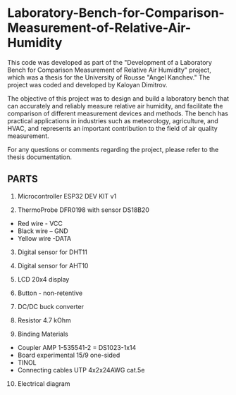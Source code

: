 # Laboratory-Bench-for-Comparison-Measurement-of-Relative-Air-Humidity

This code was developed as part of the "Development of a Laboratory Bench for Comparison Measurement of Relative Air Humidity" project,
which was a thesis for the University of Rousse "Angel Kanchev." The project was coded and developed by Kaloyan Dimitrov.

The objective of this project was to design and build a laboratory bench that can accurately and reliably measure relative air humidity,
and facilitate the comparison of different measurement devices and methods. The bench has practical applications in industries such as meteorology,
agriculture, and HVAC, and represents an important contribution to the field of air quality measurement.

For any questions or comments regarding the project, please refer to the thesis documentation.


## PARTS

1. Microcontroller ESP32 DEV KIT v1

2. ThermoProbe DFR0198 with sensor DS18B20
* Red wire - VCC
* Black wire – GND
* Yellow wire -DATA

3. Digital sensor for DHT11

4. Digital sensor for AHT10

5. LCD 20x4 display

6. Button - non-retentive

7. DC/DC buck converter

8. Resistor 4.7 kOhm

9. Binding Materials
* Coupler AMP 1-535541-2 = DS1023-1x14
* Board experimental 15/9 one-sided
* TINOL
* Connecting cables UTP 4x2x24AWG cat.5e

10. Electrical diagram
